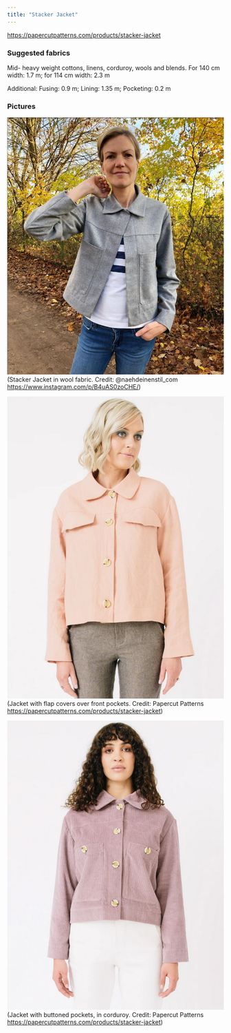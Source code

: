 ```yaml
---
title: "Stacker Jacket"
---
```


https://papercutpatterns.com/products/stacker-jacket

### Suggested fabrics
Mid- heavy weight cottons, linens, corduroy, wools and blends. 
For 140 cm width: 1.7 m; for 114 cm width: 2.3 m

Additional: Fusing: 0.9 m; Lining: 1.35 m; Pocketing: 0.2 m



### Pictures


![](projects/attachments/Stacker%20jacket%2001.png)
(Stacker Jacket in wool fabric. Credit: @naehdeinenstil_com https://www.instagram.com/p/B4uAS0zoCHE/)

![](projects/attachments/Stacker%20jacket%2002.png)
(Jacket with flap covers over front pockets. Credit: Papercut Patterns https://papercutpatterns.com/products/stacker-jacket)

![](projects/attachments/Stacker%20jacket%2003.png)
(Jacket with buttoned pockets, in corduroy. Credit: Papercut Patterns https://papercutpatterns.com/products/stacker-jacket)

